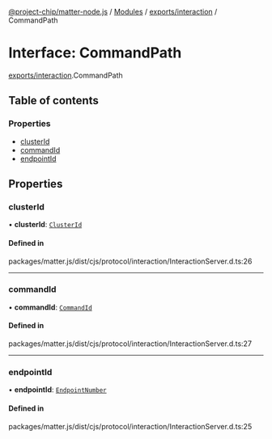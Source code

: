 [@project-chip/matter-node.js](../README.md) / [Modules](../modules.md) / [exports/interaction](../modules/exports_interaction.md) / CommandPath

# Interface: CommandPath

[exports/interaction](../modules/exports_interaction.md).CommandPath

## Table of contents

### Properties

- [clusterId](exports_interaction.CommandPath.md#clusterid)
- [commandId](exports_interaction.CommandPath.md#commandid)
- [endpointId](exports_interaction.CommandPath.md#endpointid)

## Properties

### clusterId

• **clusterId**: [`ClusterId`](../modules/exports_datatype.md#clusterid)

#### Defined in

packages/matter.js/dist/cjs/protocol/interaction/InteractionServer.d.ts:26

___

### commandId

• **commandId**: [`CommandId`](../modules/exports_datatype.md#commandid)

#### Defined in

packages/matter.js/dist/cjs/protocol/interaction/InteractionServer.d.ts:27

___

### endpointId

• **endpointId**: [`EndpointNumber`](../modules/exports_datatype.md#endpointnumber)

#### Defined in

packages/matter.js/dist/cjs/protocol/interaction/InteractionServer.d.ts:25
